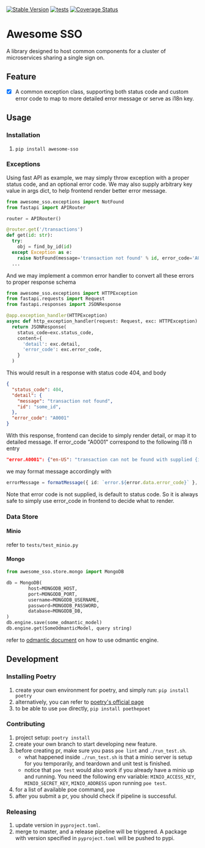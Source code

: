 [![Stable Version](https://img.shields.io/pypi/v/awesome-sso?label=stable)](https://pypi.org/project/awesome-sso/)
[![tests](https://github.com/MoBagel/awesome-sso/workflows/ci/badge.svg)](https://github.com/MoBagel/awesome-sso)
[![Coverage Status](https://coveralls.io/repos/github/MoBagel/awesome-sso/badge.svg?branch=develop)](https://coveralls.io/github/MoBagel/awesome-sso)

# Awesome SSO

A library designed to host common components for a cluster of microservices sharing a single sign on.

## Feature

- [x] A common exception class, supporting both status code and custom error code to map
  to more detailed error message or serve as i18n key.

## Usage

### Installation
1. `pip install awesome-sso`

### Exceptions
Using fast API as example, we may simply throw exception with a proper status code, and an optional error code.
We may also supply arbitrary key value in args dict, to help frontend render better error message.
```python
from awesome_sso.exceptions import NotFound
from fastapi import APIRouter

router = APIRouter()

@router.get('/transactions')
def get(id: str):
  try:
    obj = find_by_id(id)
  except Exception as e:
    raise NotFound(message='transaction not found' % id, error_code='A0001', args={id: id})
  ...
```
And we may implement a common error handler to convert all these errors to proper response schema
```python
from awesome_sso.exceptions import HTTPException
from fastapi.requests import Request
from fastapi.responses import JSONResponse

@app.exception_handler(HTTPException)
async def http_exception_handler(request: Request, exc: HTTPException):
  return JSONResponse(
    status_code=exc.status_code,
    content={
      'detail': exc.detail,
      'error_code': exc.error_code,
    }
  )
```

This would result in a response with status code 404, and body

```json
{
  "status_code": 404,
  "detail": {
    "message": "transaction not found",
    "id": "some_id",
  },
  "error_code": "A0001"
}
```
With this response, frontend can decide to simply render detail, or map it to detailed message.
If error_code "A0001" correspond to the following i18 n entry
```json
"error.A0001": {"en-US": "transaction can not be found with supplied {id}: {message}"}
```
we may format message accordingly with
```typescript
errorMessage = formatMessage({ id: `error.${error.data.error_code}` }, error.data.detail);
```

Note that error code is not supplied, is default to status code. So it is always safe to simply use error_code in frontend
to decide what to render.

### Data Store
#### Minio
refer to `tests/test_minio.py`
#### Mongo
```python
from awesome_sso.store.mongo import MongoDB

db = MongoDB(
        host=MONGODB_HOST,
        port=MONGODB_PORT,
        username=MONGODB_USERNAME,
        password=MONGODB_PASSWORD,
        database=MONGODB_DB,
)
db.engine.save(some_odmantic_model)
db.engine.get(SomeOdmanticModel, query string)
```
refer to [odmantic document](https://art049.github.io/odmantic/engine/) on how 
to use odmantic engine.

## Development

### Installing Poetry
1. create your own environment for poetry, and simply run: `pip install poetry`
2. alternatively, you can refer to [poetry's official page](https://github.com/python-poetry/poetry)
3. to be able to use `poe` directly, `pip install poethepoet`

### Contributing
1. project setup: `poetry install`
2. create your own branch to start developing new feature.
3. before creating pr, make sure you pass `poe lint` and `./run_test.sh`.
   - what happened inside `./run_test.sh` is that a minio server is setup for you
     temporarily, and teardown and unit test is finished.
   - notice that `poe test` would also work if you already have a minio up and running. You need
    the following env variable: `MINIO_ACCESS_KEY`, `MINIO_SECRET_KEY`, `MINIO_ADDRESS` upon running `poe test`.
4. for a list of available poe command, `poe`
5. after you submit a pr, you should check if pipeline is successful.

### Releasing
1. update version in `pyproject.toml`.
2. merge to master, and a release pipeline will be triggered. A package with version specified in `pyproject.toml`
  will be pushed to pypi.
